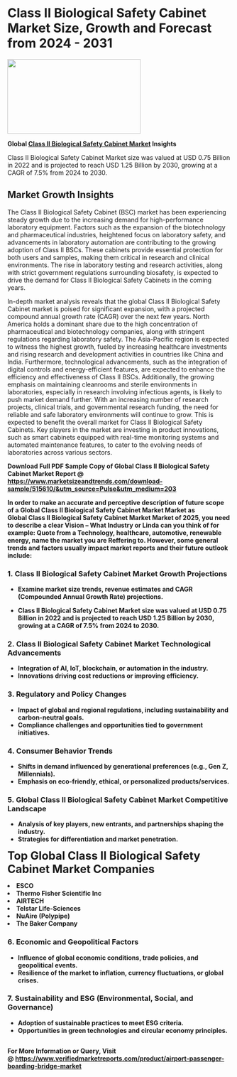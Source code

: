 <H1>Class II Biological Safety Cabinet Market Size, Growth and Forecast from 2024 - 2031</H1><img class="aligncenter size-medium wp-image-584254" src="https://thirdeyenews.in/wp-content/uploads/2024/09/Global-Market-Research-300x168.jpeg" alt="" width="300" height="168" /><p><strong>Global&nbsp;<a href="https://www.marketsizeandtrends.com/download-sample/515610/&amp;utm_source=Pulse&amp;utm_medium=203">Class II Biological Safety Cabinet Market</a> Insights</strong></p><p>Class II Biological Safety Cabinet Market size was valued at USD 0.75 Billion in 2022 and is projected to reach USD 1.25 Billion by 2030, growing at a CAGR of 7.5% from 2024 to 2030.</p><p><h2>Market Growth Insights</h2> <p>The Class II Biological Safety Cabinet (BSC) market has been experiencing steady growth due to the increasing demand for high-performance laboratory equipment. Factors such as the expansion of the biotechnology and pharmaceutical industries, heightened focus on laboratory safety, and advancements in laboratory automation are contributing to the growing adoption of Class II BSCs. These cabinets provide essential protection for both users and samples, making them critical in research and clinical environments. The rise in laboratory testing and research activities, along with strict government regulations surrounding biosafety, is expected to drive the demand for Class II Biological Safety Cabinets in the coming years.</p> <p><strong></strong></p> <p>In-depth market analysis reveals that the global Class II Biological Safety Cabinet market is poised for significant expansion, with a projected compound annual growth rate (CAGR) over the next few years. North America holds a dominant share due to the high concentration of pharmaceutical and biotechnology companies, along with stringent regulations regarding laboratory safety. The Asia-Pacific region is expected to witness the highest growth, fueled by increasing healthcare investments and rising research and development activities in countries like China and India. Furthermore, technological advancements, such as the integration of digital controls and energy-efficient features, are expected to enhance the efficiency and effectiveness of Class II BSCs. Additionally, the growing emphasis on maintaining cleanrooms and sterile environments in laboratories, especially in research involving infectious agents, is likely to push market demand further. With an increasing number of research projects, clinical trials, and governmental research funding, the need for reliable and safe laboratory environments will continue to grow. This is expected to benefit the overall market for Class II Biological Safety Cabinets. Key players in the market are investing in product innovations, such as smart cabinets equipped with real-time monitoring systems and automated maintenance features, to cater to the evolving needs of laboratories across various sectors.</p> <p><strong></p><p><span class=""><strong>Download Full PDF Sample Copy of Global Class II Biological Safety Cabinet Market Report</strong> @ <a href="https://www.marketsizeandtrends.com/download-sample/515610/&amp;utm_source=Pulse&amp;utm_medium=203" target="_blank">https://www.marketsizeandtrends.com/download-sample/515610/&amp;utm_source=Pulse&amp;utm_medium=203</a></span></p><p>In order to make an accurate and perceptive description of future scope of a Global&nbsp;Class II Biological Safety Cabinet Market Market as Global&nbsp;Class II Biological Safety Cabinet Market Market of 2025, you need to describe a clear Vision &ndash; What Industry or Linda can you think of for example: Quote from a Technology, healthcare, automotive, renewable energy, name the market you are Reffering to. However, some general trends and factors usually impact market reports and their future outlook include:</p><h3>1.&nbsp;<strong>Class II Biological Safety Cabinet Market Growth Projections</strong></h3><ul><li>Examine market size trends, revenue estimates and CAGR (Compounded Annual Growth Rate) projections.</li><li><p>Class II Biological Safety Cabinet Market size was valued at USD 0.75 Billion in 2022 and is projected to reach USD 1.25 Billion by 2030, growing at a CAGR of 7.5% from 2024 to 2030.</p></li></ul><h3>2.&nbsp;<strong>Class II Biological Safety Cabinet Market Technological Advancements</strong></h3><ul><li>Integration of AI, IoT, blockchain, or automation in the industry.</li><li>Innovations driving cost reductions or improving efficiency.</li></ul><h3>3.&nbsp;<strong>Regulatory and Policy Changes</strong></h3><ul><li>Impact of global and regional regulations, including sustainability and carbon-neutral goals.</li><li>Compliance challenges and opportunities tied to government initiatives.</li></ul><h3>4.&nbsp;<strong>Consumer Behavior Trends</strong></h3><ul><li>Shifts in demand influenced by generational preferences (e.g., Gen Z, Millennials).</li><li>Emphasis on eco-friendly, ethical, or personalized products/services.</li></ul><h3>5.&nbsp;<strong>Global Class II Biological Safety Cabinet Market Competitive Landscape</strong></h3><ul><li>Analysis of key players, new entrants, and partnerships shaping the industry.</li><li>Strategies for differentiation and market penetration.</li></ul><p data-pm-slice="1 1 []"><span style="color: inherit; font-family: inherit; font-size: 25px;">Top Global Class II Biological Safety Cabinet Market Companies</span></p><div class="" data-test-id=""><p><li>ESCO</li><li> Thermo Fisher Scientific Inc</li><li> AIRTECH</li><li> Telstar Life-Sciences</li><li> NuAire (Polypipe)</li><li> The Baker Company</li></p></div><h3>6.&nbsp;<strong>Economic and Geopolitical Factors</strong></h3><ul><li>Influence of global economic conditions, trade policies, and geopolitical events.</li><li>Resilience of the market to inflation, currency fluctuations, or global crises.</li></ul><h3>7.&nbsp;<strong>Sustainability and ESG (Environmental, Social, and Governance)</strong></h3><ul><li>Adoption of sustainable practices to meet ESG criteria.</li><li>Opportunities in green technologies and circular economy principles.</li></ul><h2><strong style="font-size: 14px;">For More Information or Query, Visit @&nbsp;</strong><a style="background-color: #ffffff; font-size: 14px;" href="https://www.marketsizeandtrends.com/report/class-ii-biological-safety-cabinet-market/" target="_blank">https://www.verifiedmarketreports.com/product/airport-passenger-boarding-bridge-market</a></h2>
